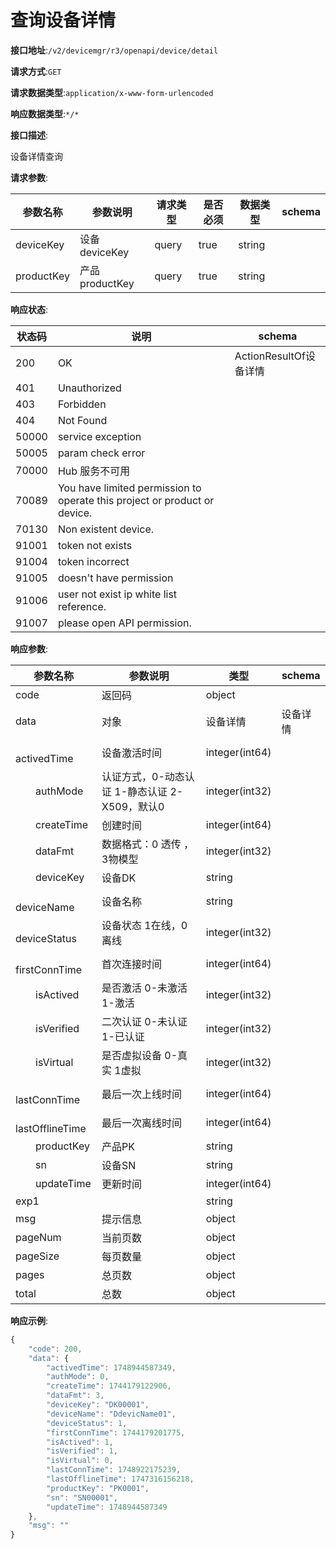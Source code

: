 # 查询设备详情


**接口地址**:`/v2/devicemgr/r3/openapi/device/detail`


**请求方式**:`GET`


**请求数据类型**:`application/x-www-form-urlencoded`


**响应数据类型**:`*/*`


**接口描述**:<p>设备详情查询</p>


**请求参数**:


| 参数名称   | 参数说明       | 请求类型 | 是否必须 | 数据类型 | schema |
| ---------- | -------------- | -------- | -------- | -------- | ------ |
| deviceKey  | 设备deviceKey  | query    | true     | string   |        |
| productKey | 产品productKey | query    | true     | string   |        |


**响应状态**:


| 状态码 | 说明                                                         | schema                 |
| ------ | ------------------------------------------------------------ | ---------------------- |
| 200    | OK                                                           | ActionResultOf设备详情 |
| 401    | Unauthorized                                                 |                        |
| 403    | Forbidden                                                    |                        |
| 404    | Not Found                                                    |                        |
| 50000  | service exception                                            |                        |
| 50005  | param check error                                            |                        |
| 70000  | Hub 服务不可用                                               |                        |
| 70089  | You have limited permission to operate this project or product or device. |                        |
| 70130  | Non existent device.                                         |                        |
| 91001  | token not exists                                             |                        |
| 91004  | token incorrect                                              |                        |
| 91005  | doesn't have permission                                      |                        |
| 91006  | user not exist ip white list reference.                      |                        |
| 91007  | please open API permission.                                  |                        |


**响应参数**:


| 参数名称                    | 参数说明                                      | 类型           | schema   |
| --------------------------- | --------------------------------------------- | -------------- | -------- |
| code                        | 返回码                                        | object         |          |
| data                        | 对象                                          | 设备详情       | 设备详情 |
| &emsp;&emsp;activedTime     | 设备激活时间                                  | integer(int64) |          |
| &emsp;&emsp;authMode        | 认证方式，0-动态认证 1-静态认证 2-X509，默认0 | integer(int32) |          |
| &emsp;&emsp;createTime      | 创建时间                                      | integer(int64) |          |
| &emsp;&emsp;dataFmt         | 数据格式：0 透传 ，3物模型                    | integer(int32) |          |
| &emsp;&emsp;deviceKey       | 设备DK                                        | string         |          |
| &emsp;&emsp;deviceName      | 设备名称                                      | string         |          |
| &emsp;&emsp;deviceStatus    | 设备状态 1在线，0离线                         | integer(int32) |          |
| &emsp;&emsp;firstConnTime   | 首次连接时间                                  | integer(int64) |          |
| &emsp;&emsp;isActived       | 是否激活 0-未激活 1-激活                      | integer(int32) |          |
| &emsp;&emsp;isVerified      | 二次认证 0-未认证 1-已认证                    | integer(int32) |          |
| &emsp;&emsp;isVirtual       | 是否虚拟设备 0-真实 1虚拟                     | integer(int32) |          |
| &emsp;&emsp;lastConnTime    | 最后一次上线时间                              | integer(int64) |          |
| &emsp;&emsp;lastOfflineTime | 最后一次离线时间                              | integer(int64) |          |
| &emsp;&emsp;productKey      | 产品PK                                        | string         |          |
| &emsp;&emsp;sn              | 设备SN                                        | string         |          |
| &emsp;&emsp;updateTime      | 更新时间                                      | integer(int64) |          |
| exp1                        |                                               | string         |          |
| msg                         | 提示信息                                      | object         |          |
| pageNum                     | 当前页数                                      | object         |          |
| pageSize                    | 每页数量                                      | object         |          |
| pages                       | 总页数                                        | object         |          |
| total                       | 总数                                          | object         |          |


**响应示例**:
```javascript
{
	"code": 200,
	"data": {
		"activedTime": 1748944587349,
		"authMode": 0,
		"createTime": 1744179122906,
		"dataFmt": 3,
		"deviceKey": "DK00001",
		"deviceName": "DdevicName01",
		"deviceStatus": 1,
		"firstConnTime": 1744179201775,
		"isActived": 1,
		"isVerified": 1,
		"isVirtual": 0,
		"lastConnTime": 1748922175239,
		"lastOfflineTime": 1747316156218,
		"productKey": "PK0001",
		"sn": "SN00001",
		"updateTime": 1748944587349
	},
	"msg": ""
}
```
